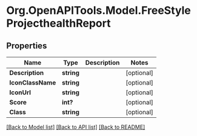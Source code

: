 # Org.OpenAPITools.Model.FreeStyleProjecthealthReport
## Properties

Name | Type | Description | Notes
------------ | ------------- | ------------- | -------------
**Description** | **string** |  | [optional] 
**IconClassName** | **string** |  | [optional] 
**IconUrl** | **string** |  | [optional] 
**Score** | **int?** |  | [optional] 
**Class** | **string** |  | [optional] 

[[Back to Model list]](../README.md#documentation-for-models) [[Back to API list]](../README.md#documentation-for-api-endpoints) [[Back to README]](../README.md)

